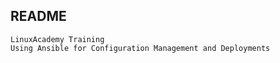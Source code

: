 ## README

```
LinuxAcademy Training
Using Ansible for Configuration Management and Deployments
```
